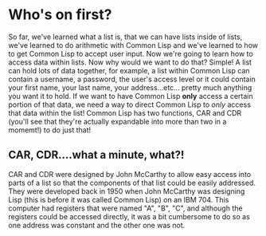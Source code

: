 # Who's on first?

  So far, we've learned what a list is, that we can have lists inside of lists, we've learned to do arithmetic with Common Lisp and we've learned to how to get Common Lisp to
accept user input.  Now we're going to learn how to access data within lists.  Now why would we want to do that?  Simple!   A list can hold lots of data together, for example, a
list within Common Lisp can contain a username, a password, the user's access level or it could contain your first name, your last name, your address...etc... pretty much anything 
you want it to hold. If we want to have Common Lisp **only** access a certain portion of that data, we need a way to direct Common Lisp to *only* access that data within
the list! Common Lisp has two functions, CAR and CDR (you'll see that they're actually expandable into more than two in a momemt!) to do just that!
  
## CAR, CDR....what a minute, what?!

  CAR and CDR were designed by John McCarthy to allow easy access into parts of a list so that the components of that list could be easily addressed. They were developed 
back in 1950 when John McCarthy was designing Lisp (this is before it was called Common Lisp) on an IBM 704. This computer had registers that were named "A", "B", "C", and
although the registers could be accessed directly, it was a bit cumbersome to do so as one address was constant and the other one was not. 

